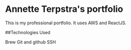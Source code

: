 # Annette Terpstra's portfolio

This is my professional portfolio.  It uses AWS and ReactJS.

##Technologies Used

Brew
Git and github
SSH
